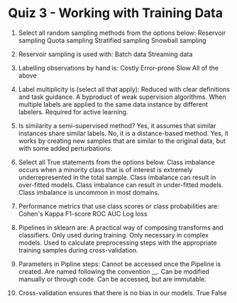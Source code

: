 # Quiz 3 - Working with Training Data

1. Select all random sampling methods from the options below:
Reservoir sampling
Quota sampling
Stratified sampling
Snowball sampling

2. Reservoir sampling is used with:
Batch data
Streaming data

3. Labelling observations by hand is:
Costly
Error-prone
Slow
All of the above

4. Label multiplicity is (select all that apply):
Reduced with clear definitions and task guidance.
A byproduct of weak supervision algorithms.
When multiple labels are applied to the same data instance by different labelers.
Required for active learning.

5. Is similarity a semi-supervised method?
Yes, it assumes that similar instances share similar labels.
No, it is a distance-based method.
Yes, it works by creating new samples that are similar to the original data, but with some added perturbations.

6. Select all True statements from the options below.
Class imbalance occurs when a minority class that is of interest is extremely underrepresented in the total sample.
Class imbalance can result in over-fitted models.
Class imbalance can result in under-fitted models.
Class imbalance is uncommon in most domains.

7. Performance metrics that use class scores or class probabilities are:
Cohen's Kappa
F1-score
ROC AUC
Log loss

8. Pipelines in sklearn are:
A practical way of composing transforms and classifiers.
Only used during training.
Only necessary in complex models.
Used to calculate preprocessing steps with the appropriate training samples during cross-validation.

9. Parameters in Pipline steps:
Cannot be accessed once the Pipeline is created.
Are named following the convention <step>__<parameter>.
Can be modified manually or through code.
Can be accessed, but are immutable.

10. Cross-validation ensures that there is no bias in our models.
True
False
